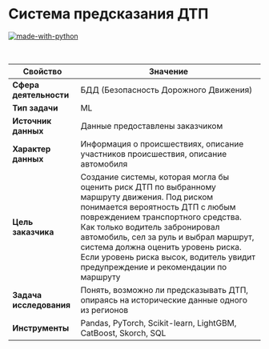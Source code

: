 # Система предсказания ДТП

[![made-with-python](https://img.shields.io/badge/Made%20with-Python-1f425f.svg)](https://www.python.org/)

<br>

Свойство | Значение
-|-
**Сфера деятельности** | БДД (Безопасность Дорожного Движения)
**Тип задачи** | ML
**Источник данных** | Данные предоставлены заказчиком
**Характер данных** | Информация о происшествиях, описание участников происшествия, описание автомобиля
**Цель заказчика** | Создание системы, которая могла бы оценить риск ДТП по выбранному маршруту движения. Под риском понимается вероятность ДТП с любым повреждением транспортного средства. Как только водитель забронировал автомобиль, сел за руль и выбрал маршрут, система должна оценить уровень риска. Если уровень риска высок, водитель увидит предупреждение и рекомендации по маршруту
**Задача исследования** | Понять, возможно ли предсказывать ДТП, опираясь на исторические данные одного из регионов
**Инструменты** | Pandas, PyTorch, Scikit-learn, LightGBM, CatBoost, Skorch, SQL